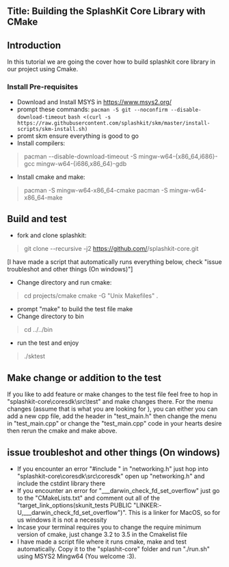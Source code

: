 ## Title: Building the SplashKit Core Library with CMake

## Introduction

In this tutorial we are going the cover how to build splashkit core library in our project using Cmake.

### Install Pre-requisites

- Download and Install MSYS in https://www.msys2.org/
- prompt these commands:
`pacman -S git --noconfirm --disable-download-timeout`
`bash <(curl -s https://raw.githubusercontent.com/splashkit/skm/master/install-scripts/skm-install.sh)`
- promt skm ensure everything is good to go
- Install compilers:
>pacman --disable-download-timeout -S mingw-w64-{x86_64,i686}-gcc mingw-w64-{i686,x86_64}-gdb
- Install cmake and make:
>pacman -S mingw-w64-x86_64-cmake
>pacman -S mingw-w64-x86_64-make

## Build and test
- fork and clone splashkit:
>git clone --recursive -j2 https://github.com/<username>/splashkit-core.git

[I have made a script that automatically runs everything below, check "issue troubleshot and other things (On windows)"]
- Change directory and run cmake:
>cd projects/cmake
>cmake -G "Unix Makefiles" .
- prompt "make" to build the test file
make 
- Change directory to bin 
>cd ../../bin
- run the test and enjoy
>./sktest

## Make change or addition to the test
If you like to add feature or make changes to the test file feel free to hop in "splashkit-core\coresdk\src\test" and make changes there. For the menu changes (assume that is what you are looking for ), you can either you can add a new cpp file, add the header in "test_main.h" then change the menu in "test_main.cpp" or change the "test_main.cpp" code in your hearts desire then rerun the cmake and make above.

## issue troubleshot and other things (On windows)
- If you encounter an error "#include <cstdint>" in "networking.h" just hop into "splashkit-core\coresdk\src\coresdk"
open up "networking.h" and include the cstdint library there
- If you encounter an error for "___darwin_check_fd_set_overflow" just go to the "CMakeLists.txt" and comment out all of the "target_link_options(skunit_tests PUBLIC "LINKER:-U,___darwin_check_fd_set_overflow")". This is a linker for MacOS, so for us windows it is not a necessity
- Incase your terminal requires you to change the require minimum version of cmake, just change 3.2 to 3.5 in the Cmakelist file
- I have made a script file where it runs cmake, make and test automatically. Copy it to the "splashit-core" folder and run "./run.sh" using MSYS2 Mingw64 (You welcome :3).
